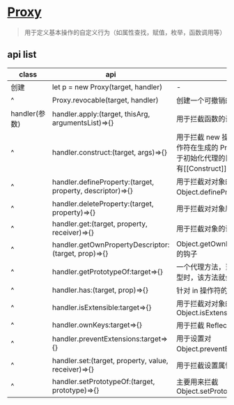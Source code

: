 # [Proxy](https://developer.mozilla.org/zh-CN/docs/Web/JavaScript/Reference/Global_Objects/Proxy)

> 用于定义基本操作的自定义行为（如属性查找，赋值，枚举，函数调用等）

## api list

| class         | api                                                       | more                                                                                                                       |
| ------------- | --------------------------------------------------------- | -------------------------------------------------------------------------------------------------------------------------- |
| 创建          | let p = new Proxy(target, handler)                        | -                                                                                                                          |
| ^             | Proxy.revocable(target, handler)                          | 创建一个可撤销的代理对象                                                                                                   |
| handler(参数) | handler.apply:(target, thisArg, argumentsList)=>{}        | 用于拦截函数的调用                                                                                                         |
| ^             | handler.construct:(target, args)=>{}                      | 用于拦截 new 操作符. 为了使 new 操作符在生成的 Proxy 对象上生效，用于初始化代理的目标对象自身必须具有[[Construct]]内部方法 |
| ^             | handler.defineProperty:(target, property, descriptor)=>{} | 用于拦截对对象的 Object.defineProperty() 操作                                                                              |
| ^             | handler.deleteProperty:(target, property)=>{}             | 用于拦截对对象属性的 delete 操作                                                                                           |
| ^             | handler.get:(target, property, receiver)=>{}              | 用于拦截对象的读取属性操作                                                                                                 |
| ^             | handler.getOwnPropertyDescriptor:(target, prop)=>{}       | Object.getOwnPropertyDescriptor() 的钩子                                                                                   |
| ^             | handler.getPrototypeOf:target=>{}                         | 一个代理方法，当读取代理对象的原型时，该方法就会被调用。                                                                   |
| ^             | handler.has:(target, prop)=>{}                            | 针对 in 操作符的代理方法                                                                                                   |
| ^             | handler.isExtensible:target=>{}                           | 用于拦截对对象的 Object.isExtensible()                                                                                     |
| ^             | handler.ownKeys:target=>{}                                | 用于拦截 Reflect.ownKeys()                                                                                                 |
| ^             | handler.preventExtensions:target=>{}                      | 用于设置对 Object.preventExtensions()的拦截                                                                                |
| ^             | handler.set:(target, property, value, receiver)=>{}       | 用于拦截设置属性值的操作                                                                                                   |
| ^             | handler.setPrototypeOf:(target, prototype)=>{}            | 主要用来拦截 Object.setPrototypeOf()                                                                                       |
